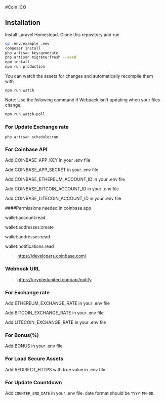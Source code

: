 #Coin ICO

## Installation

Install Laravel Homestead. Clone this repository and run

```bash
cp .env.example .env
composer install
php artisan key:generate
php artisan migrate:fresh --seed
npm install
npm run production
```

You can watch the assets for changes and automatically recompile them with

```bash
npm run watch
```

Note: Use the following command if Webpack isn't updating when your files change, 

```bash
npm run watch-poll
```

### For Update Exchange rate 
```$xslt
php artisan schedule:run
```

### For Coinbase API

Add COINBASE_APP_KEY in your .env file

Add COINBASE_APP_SECRET in your .env file

Add COINBASE_ETHEREUM_ACCOUNT_ID in your .env file

Add COINBASE_BITCOIN_ACCOUNT_ID in your .env file

Add COINBASE_LITECOIN_ACCOUNT_ID in your .env file

####Permissions needed in coinbase app

wallet:account:read

wallet:addresses:create

wallet:addresses:read

wallet:notifications:read

> https://developers.coinbase.com/


### Webhook URL

> https://cryptedunited.com/api/notify


### For Exchange rate

Add ETHEREUM_EXCHANGE_RATE in your .env file

Add BITCOIN_EXCHANGE_RATE in your .env file

Add LITECOIN_EXCHANGE_RATE in your .env file


### For Bonus(%)

Add BONUS  in your .env file

### For Load Secure Assets

Add REDIRECT_HTTPS with true value in .env file

### For Update Countdown

Add `COUNTER_END_DATE` in your .env file. date format should be `YYYY-MM-DD`.